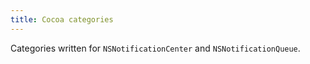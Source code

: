 ```yaml
---
title: Cocoa categories
---
```


Categories written for `NSNotificationCenter` and `NSNotificationQueue`.
